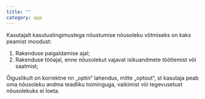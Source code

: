 ```yaml
---
title: ""
category: app
---
```

Kasutajalt kasutustingimustega nõustumise nõusoleku võtmiseks on kaks peamist
moodust:

1. Rakenduse paigaldamise ajal;
2. Rakenduse tööajal, enne nõusolekut vajavat isikuandmete töötlemist või
   saatmist;

Õiguslikult on korrektne nn „optin“ lahendus, mitte „optout“, st kasutaja peab
oma nõusoleku andma teadliku toiminguga, vaikimist või tegevusetust nõusolekuks
ei loeta.
